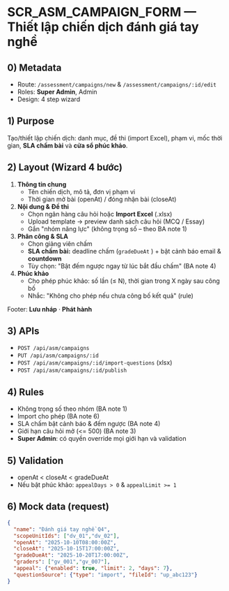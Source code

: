 # SCR_ASM_CAMPAIGN_FORM — Thiết lập chiến dịch đánh giá tay nghề

## 0) Metadata
- Route: `/assessment/campaigns/new`  & `/assessment/campaigns/:id/edit` 
- Roles: **Super Admin**, Admin
- Design: 4 step wizard

## 1) Purpose
Tạo/thiết lập chiến dịch: danh mục, đề thi (import Excel), phạm vi, mốc thời gian, **SLA chấm bài** và **cửa sổ phúc khảo**.

## 2) Layout (Wizard 4 bước)
1. **Thông tin chung**  
   - Tên chiến dịch, mô tả, đơn vị phạm vi  
   - Thời gian mở bài (openAt) / đóng nhận bài (closeAt)
2. **Nội dung & Đề thi**  
   - Chọn ngân hàng câu hỏi hoặc **Import Excel** (.xlsx)  
   - Upload template → preview danh sách câu hỏi (MCQ / Essay)  
   - Gắn "nhóm năng lực" (không trọng số – theo BA note 1)
3. **Phân công & SLA**  
   - Chọn giảng viên chấm  
   - **SLA chấm bài:** deadline chấm (`gradeDueAt` ) + bật cảnh báo email & **countdown**  
   - Tùy chọn: "Bật đếm ngược ngay từ lúc bắt đầu chấm" (BA note 4)  
4. **Phúc khảo**  
   - Cho phép phúc khảo: số lần (≤ N), thời gian trong X ngày sau công bố  
   - Nhắc: "Không cho phép nếu chưa công bố kết quả" (rule)

Footer: **Lưu nháp** · **Phát hành**

## 3) APIs
- `POST /api/asm/campaigns` 
- `PUT /api/asm/campaigns/:id` 
- `POST /api/asm/campaigns/:id/import-questions`  (xlsx)
- `POST /api/asm/campaigns/:id/publish` 

## 4) Rules
- Không trọng số theo nhóm (BA note 1)
- Import cho phép (BA note 6)
- SLA chấm bật cảnh báo & đếm ngược (BA note 4)
- Giới hạn câu hỏi mở (<= 500) (BA note 3)
- **Super Admin**: có quyền override mọi giới hạn và validation

## 5) Validation
- openAt < closeAt < gradeDueAt
- Nếu bật phúc khảo: `appealDays > 0`  & `appealLimit >= 1` 

## 6) Mock data (request)
```json
{
  "name": "Đánh giá tay nghề Q4",
  "scopeUnitIds": ["dv_01","dv_02"],
  "openAt": "2025-10-10T08:00:00Z",
  "closeAt": "2025-10-15T17:00:00Z",
  "gradeDueAt": "2025-10-20T17:00:00Z",
  "graders": ["gv_001","gv_007"],
  "appeal": {"enabled": true, "limit": 2, "days": 7},
  "questionSource": {"type": "import", "fileId": "up_abc123"}
}
